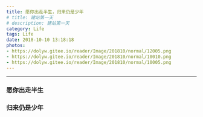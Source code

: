 ```yaml
---
title: 愿你出走半生，归来仍是少年
# title: 建站第一天
# description: 建站第一天
category: Life
tags: Life
date: 2018-10-10 13:18:18
photos:
- https://dolyw.gitee.io/reader/Image/201810/normal/12005.png
- https://dolyw.gitee.io/reader/Image/201810/normal/10010.png
- https://dolyw.gitee.io/reader/Image/201810/normal/10005.png
---
```


-----

<!-- ### 开通了第一个网站
### 内心有点小激动 -->

### 愿你出走半生
### 归来仍是少年